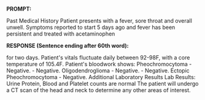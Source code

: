 **PROMPT:**

Past Medical History Patient presents with a fever, sore throat and overall unwell. Symptoms reported to start 5 days ago and fever has been persistent and treated with acetaminophen

**RESPONSE (Sentence ending after 60th word):**

for two days. Patient's vitals fluctuate daily between 92-98F, with a core temperature of 105.4F. Patient's bloodwork shows: Pheochromocytoma - Negative. - Negative. Oligodendroglioma - Negative. - Negative. Ectopic Pheochromocytoma - Negative. Additional Laboratory Results Lab Results: Urine Protein, Blood and Platelet counts are normal  The patient will undergo a CT scan of the head and neck to determine any other areas of interest. 